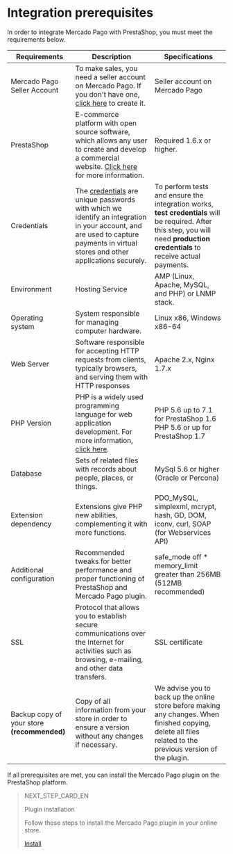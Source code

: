 # Integration prerequisites
 
In order to integrate Mercado Pago with PrestaShop, you must meet the requirements below.
 
| Requirements | Description | Specifications |
|---|---|---|
| Mercado Pago Seller Account | To make sales, you need a seller account on Mercado Pago. If you don't have one, [click here](https://www.mercadopago[FAKER][URL][DOMAIN]/hub/registration/landing) to create it.| Seller account on Mercado Pago |
| PrestaShop | E-commerce platform with open source software, which allows any user to create and develop a commercial website. [Click here](https://www.prestashop.com/en/) for more information. | Required 1.6.x or higher. |
| Credentials | The [credentials](https://www.mercadopago[FAKER][URL][DOMAIN]/developers/en/guides/resources/credentials) are unique passwords with which we identify an integration in your account, and are used to capture payments in virtual stores and other applications securely. | To perform tests and ensure the integration works, **test credentials** will be required. After this step, you will need **production credentials** to receive actual payments. |
| Environment | Hosting Service | AMP (Linux, Apache, MySQL, and PHP) or LNMP stack. |
| Operating system | System responsible for managing computer hardware. | Linux x86, Windows x86-64 |
| Web Server | Software responsible for accepting HTTP requests from clients, typically browsers, and serving them with HTTP responses | Apache 2.x, Nginx 1.7.x |
| PHP Version | PHP is a widely used programming language for web application development. For more information, [click here](https://www.php.net/). | PHP 5.6 up to 7.1 for PrestaShop 1.6 <br> PHP 5.6 or up for PrestaShop 1.7 |
| Database | Sets of related files with records about people, places, or things. | MySql 5.6 or higher (Oracle or Percona) |
| Extension dependency | Extensions give PHP new abilities, complementing it with more functions. | PDO_MySQL, simplexml, mcrypt, hash, GD, DOM, iconv, curl, SOAP (for Webservices API) |
| Additional configuration | Recommended tweaks for better performance and proper functioning of PrestaShop and Mercado Pago plugin. | safe_mode off * memory_limit greater than 256MB (512MB recommended) |
| SSL | Protocol that allows you to establish secure communications over the Internet for activities such as browsing, e-mailing, and other data transfers. | SSL certificate |
| Backup copy of your store **(recommended)** | Copy of all information from your store in order to ensure a version without any changes if necessary. | We advise you to back up the online store before making any changes. When finished copying, delete all files related to the previous version of the plugin. |
 
If all prerequisites are met, you can install the Mercado Pago plugin on the PrestaShop platform.
 
> NEXT_STEP_CARD_EN
>
> Plugin installation
>
> Follow these steps to install the Mercado Pago plugin in your online store.
>
> [Install](https://www.mercadopago[FAKER][URL][DOMAIN]/developers/en/guides/plugins/prestashop/instalation)